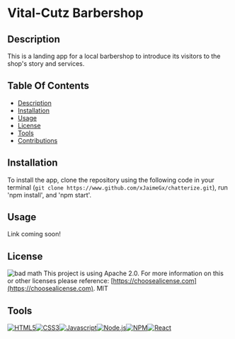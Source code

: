 # Vital-Cutz Barbershop 

## Description
This is a landing app for a local barbershop to introduce its visitors to the shop's story and services.
## Table Of Contents

- [Description](#description)
- [Installation](#installation)
- [Usage](#usage)
- [License](#license)
- [Tools](#tools)
- [Contributions](#contributions)

## Installation
To install the app, clone the repository using the following code in your terminal (`git clone https://www.github.com/xJaimeGx/chatterize.git`),  run 'npm install', and 'npm start'.
## Usage 
Link coming soon!
## License
![bad math](https://img.shields.io/badge/License-Apache2.0-blue)
This project is using Apache 2.0. For more information on this or other licenses please reference: [https://choosealicense.com](https;//choosealicense.com).
MIT

## Tools
[![HTML5](https://img.shields.io/badge/HTML5-E34F26?style=flat-square&logo=html5&logoColor=white)](https://www.w3.org/TR/html5/)[![CSS3](https://img.shields.io/badge/CSS3-1572B6?style=flat-square&logo=css3&logoColor=white)](https://www.w3.org/Style/CSS/)[![Javascript](https://img.shields.io/badge/JavaScript-323330?style=flat-square&logo=javascript&logoColor=F7DF1E)](https://www.javascript.com/)[![Node.js](https://img.shields.io/badge/Node.js-339933?style=flat-square&logo=nodedotjs&logoColor=white)](https://nodejs.org/)[![NPM](https://img.shields.io/badge/NPM-CB3837?style=flat-square&logo=npm&logoColor=white)](https://www.npmjs.com/)[![React](https://img.shields.io/badge/React-20232A?style=flat-square&logo=react&logoColor=61DAFB)](https://reactjs.org/)